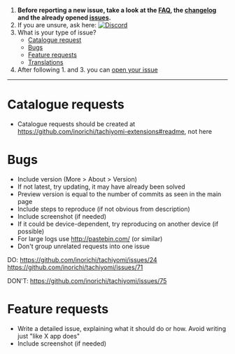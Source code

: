 1. **Before reporting a new issue, take a look at the [FAQ](https://tachiyomi.org/help/faq/), the [changelog](https://github.com/inorichi/tachiyomi/releases) and the already opened [issues](https://github.com/inorichi/tachiyomi/issues).**
2. If you are unsure, ask here: [![Discord](https://img.shields.io/discord/349436576037732353.svg)](https://discord.gg/tachiyomi)
3. What is your type of issue?
    * [Catalogue request](#catalogue-requests)
    * [Bugs](#bugs)
    * [Feature requests](#feature-requests)
    * [Translations](https://tachiyomi.org/help/contribution/#translation)
4. After following 1. and 3. you can [open your issue](https://github.com/inorichi/tachiyomi/issues/new)

***

# Catalogue requests

* Catalogue requests should be created at https://github.com/inorichi/tachiyomi-extensions#readme, not here

# Bugs
* Include version (More > About > Version)
 * If not latest, try updating, it may have already been solved
 * Preview version is equal to the number of commits as seen in the main page
* Include steps to reproduce (if not obvious from description)
* Include screenshot (if needed)
* If it could be device-dependent, try reproducing on another device (if possible)
* For large logs use http://pastebin.com/ (or similar)
* Don't group unrelated requests into one issue

DO: https://github.com/inorichi/tachiyomi/issues/24 https://github.com/inorichi/tachiyomi/issues/71

DON'T: https://github.com/inorichi/tachiyomi/issues/75

# Feature requests

* Write a detailed issue, explaining what it should do or how. Avoid writing just "like X app does"
* Include screenshot (if needed)
